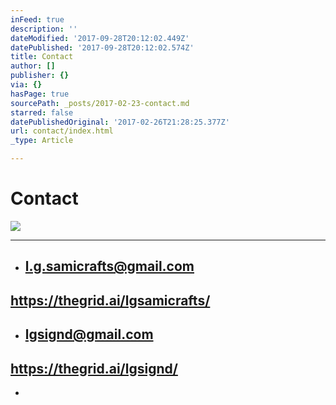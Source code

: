 ```yaml
---
inFeed: true
description: ''
dateModified: '2017-09-28T20:12:02.449Z'
datePublished: '2017-09-28T20:12:02.574Z'
title: Contact
author: []
publisher: {}
via: {}
hasPage: true
sourcePath: _posts/2017-02-23-contact.md
starred: false
datePublishedOriginal: '2017-02-26T21:28:25.377Z'
url: contact/index.html
_type: Article

---
```

# Contact
![](https://the-grid-user-content.s3-us-west-2.amazonaws.com/dba99aef-ae67-481d-a981-6b571bfc1a5b.jpg)

---

* ## l.g.samicrafts@gmail.com

## https://thegrid.ai/lgsamicrafts/

* ## lgsignd@gmail.com

## https://thegrid.ai/lgsignd/

*